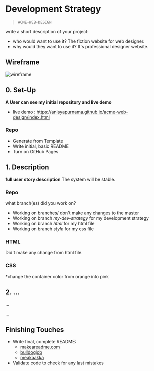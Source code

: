 # Development Strategy

> `ACME-WEB-DESIGN`

write a short description of your project:
- who would want to use it?
The fiction website for web designer.
- why would they want to use it?
It's professional designer website.

## Wireframe

<!-- include a wireframe for your project in this repository, and display it here -->
<!-- wireframe.cc is a good site for getting started with wireframes -->
![wireframe](https://wireframe.cc/pro/pp/08bf166ab378354)

## 0. Set-Up

__A User can see my initial repository and live demo__
* live demo : https://anisyapurnama.github.io/acme-web-design/index.html

### Repo

- Generate from Template
- Write initial, basic README
- Turn on GitHub Pages

## 1. Description

__full user story description__
The system will be stable.
### Repo

what branch(es) did you work on?
* Working on branches/ don't make any changes to the master
* Working on branch _my-dev-strategy_ for my development strategy
* Working on branch _html_ for my html file
* Working on branch _style_ for my css file

### HTML

Did't make any change from html file.

### CSS

*change the container color from orange into pink
## 2. ...

...

...

## Finishing Touches

- Write final, complete README:
  - [makeareadme.com](https://www.makeareadme.com/)
  - [bulldogjob](https://bulldogjob.com/news/449-how-to-write-a-good-readme-for-your-github-project)
  - [meakaakka](https://medium.com/@meakaakka/a-beginners-guide-to-writing-a-kickass-readme-7ac01da88ab3)
- Validate code to check for any last mistakes

